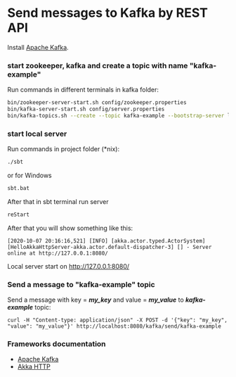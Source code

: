 # Send messages to Kafka by REST API

Install [Apache Kafka]. 

### start zookeeper, kafka and create a topic with name "kafka-example"
Run commands in different terminals in kafka folder:
``` sh
bin/zookeeper-server-start.sh config/zookeeper.properties
bin/kafka-server-start.sh config/server.properties
bin/kafka-topics.sh --create --topic kafka-example --bootstrap-server localhost:9092 --replication-factor 1 --partitions 10
```

### start local server
Run commands in project folder (*nix):
``` sh
./sbt
```
or for Windows
``` sh
sbt.bat
```
After that in sbt terminal run server
``` sh
reStart
```
After that you will show something like this:
```
[2020-10-07 20:16:16,521] [INFO] [akka.actor.typed.ActorSystem] [HelloAkkaHttpServer-akka.actor.default-dispatcher-3] [] - Server online at http://127.0.0.1:8080/
```
Local server start on http://127.0.0.1:8080/

### Send a message to "kafka-example" topic
Send a message with key = **_my_key_** and value = _**my_value**_ to _**kafka-example**_ topic:
```
curl -H "Content-type: application/json" -X POST -d '{"key": "my_key", "value": "my_value"}' http://localhost:8080/kafka/send/kafka-example
```

### Frameworks documentation
- [Apache Kafka]
- [Akka HTTP]

[Apache Kafka]: https://kafka.apache.org/documentation/#quickstart
[Akka HTTP]: https://developer.lightbend.com/guides/akka-http-quickstart-scala/index.html